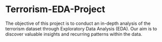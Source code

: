 # Terrorism-EDA-Project
The objective of this project is to conduct an in-depth analysis of the terrorism dataset through Exploratory Data Analysis (EDA). Our aim is to discover valuable insights and recurring patterns within the data. 
